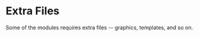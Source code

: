 Extra Files
===========

Some of the modules requires extra files -- graphics, templates, and
so on.
